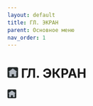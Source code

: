 ```yaml
---
layout: default
title: ГЛ. ЭКРАН
parent: Основное меню
nav_order: 1
---
```


# <img src="../../assets/icons/main_screen.png" width="24" height="24"> ГЛ. ЭКРАН
<img src="../../assets/icons/main_screen.png" width="20" height="20">
